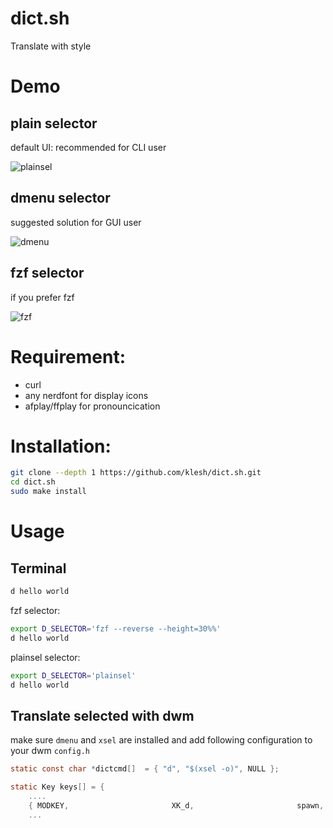 # dict.sh
Translate with style


# Demo

## plain selector

default UI: recommended for CLI user

![plainsel](https://user-images.githubusercontent.com/61080/98447662-988f3b00-2161-11eb-8600-18eef9cfed29.gif)

## dmenu selector

suggested solution for GUI user

![dmenu](https://user-images.githubusercontent.com/61080/98230730-71d0d900-1f96-11eb-99f2-6f846dd21986.gif)


## fzf selector

if you prefer fzf

![fzf](https://user-images.githubusercontent.com/61080/98230751-7b5a4100-1f96-11eb-904f-d3dbbfa6d787.gif)



# Requirement:

  * curl
  * any nerdfont for display icons
  * afplay/ffplay for pronouncication


# Installation:

```sh
git clone --depth 1 https://github.com/klesh/dict.sh.git
cd dict.sh
sudo make install
```

# Usage

## Terminal

```sh
d hello world
```

fzf selector:
```sh
export D_SELECTOR='fzf --reverse --height=30%%'
d hello world
```

plainsel selector:
```sh
export D_SELECTOR='plainsel'
d hello world
```

## Translate selected with dwm 

make sure `dmenu` and `xsel` are installed and add following configuration to your dwm `config.h`

```c
static const char *dictcmd[]  = { "d", "$(xsel -o)", NULL };

static Key keys[] = {
	....
	{ MODKEY,                       XK_d,                       spawn,          {.v = dictcmd} },
	...
```


